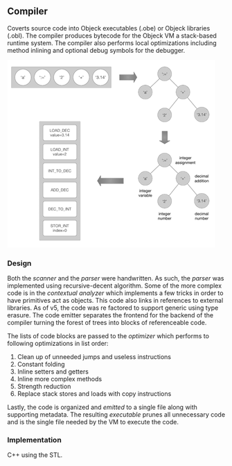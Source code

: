 ## Compiler
Coverts source code into Objeck executables (.obe) or Objeck libraries (.obl). The compiler produces bytecode for the Objeck VM a stack-based runtime system. The compiler also performs local optimizations including method inlining and optional debug symbols for the debugger.

![alt text](../../images/compiling2.png "Objeck Compiler")

### Design
Both the *scanner* and the *parser* were handwritten. As such, the *parser* was implemented using recursive-decent algorithm. Some of the more complex code is in the *contextual analyzer* which implements a few tricks in order to have primitives act as objects. This code also links in references to external libraries. As of v5, the code was re factored to support generic using type erasure. The code emitter separates the frontend for the backend of the compiler turning the forest of trees into blocks of referenceable code. 

The lists of code blocks are passed to the *optimizer* which performs to following optimizations in list order:

1. Clean up of unneeded jumps and useless instructions
2. Constant folding
3. Inline setters and getters 
4. Inline more complex methods
5. Strength reduction
6. Replace stack stores and loads with copy instructions

Lastly, the code is organized and *emitted* to a single file along with supporting metadata. The resulting *executable* prunes all unnecessary code and is the single file needed by the VM to execute the code.

### Implementation
C++ using the STL.